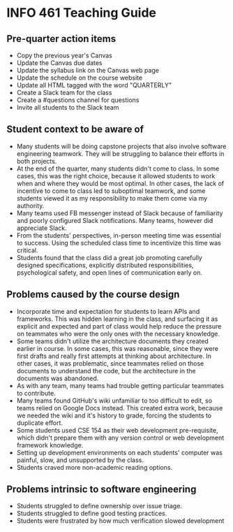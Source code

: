 # INFO 461 Teaching Guide

## Pre-quarter action items

* Copy the previous year's Canvas
* Update the Canvas due dates
* Update the syllabus link on the Canvas web page
* Update the schedule on the course website
* Update all HTML tagged with the word "QUARTERLY"
* Create a Slack team for the class
* Create a #questions channel for questions
* Invite all students to the Slack team

## Student context to be aware of

* Many students will be doing capstone projects that also involve software engineering teamwork. They will be struggling to balance their efforts in both projects.
* At the end of the quarter, many students didn't come to class. In some cases, this was the right choice, because it allowed students to work when and where they would be most optimal. In other cases, the lack of incentive to come to class led to suboptimal teamwork, and some students viewed it as my responsibility to make them come via my authority.
* Many teams used FB messenger instead of Slack because of familiarity and poorly configured Slack notifications. Many teams, however did appreciate Slack.
* From the students' perspectives, in-person meeting time was essential to success. Using the scheduled class time to incentivize this time was critical.
* Students found that the class did a great job promoting carefully designed specifications, explicitly distributed responsibilities, psychological safety, and open lines of communication early on.

## Problems caused by the course design

* Incorporate time and expectation for students to learn APIs and frameworks. This was hidden learning in the class, and surfacing it as explicit and expected and part of class would help reduce the pressure on teammates who were the only ones with the necessary knowledge.
* Some teams didn't utilize the architecture documents they created earlier in course. In some cases, this was reasonable, since they were first drafts and really first attempts at thinking about architecture. In other cases, it was problematic, since teammates relied on those documents to understand the code, but the architecture in the documents was abandoned.
* As with any team, many teams had trouble getting particular teammates to contribute.
* Many teams found GitHub's wiki unfamiliar to too difficult to edit, so teams relied on Google Docs instead. This created extra work, because we needed the wiki and it's history to grade, forcing the students to duplicate effort.
* Some students used CSE 154 as their web development pre-requisite, which didn't prepare them with any version control or web development framework knowledge.
* Setting up development environments on each students' computer was painful, slow, and unsupported by the class.
* Students craved more non-academic reading options.

## Problems intrinsic to software engineering
* Students struggled to define ownership over issue triage.
* Students struggled to define good testing practices.
* Students were frustrated by how much verification slowed development
